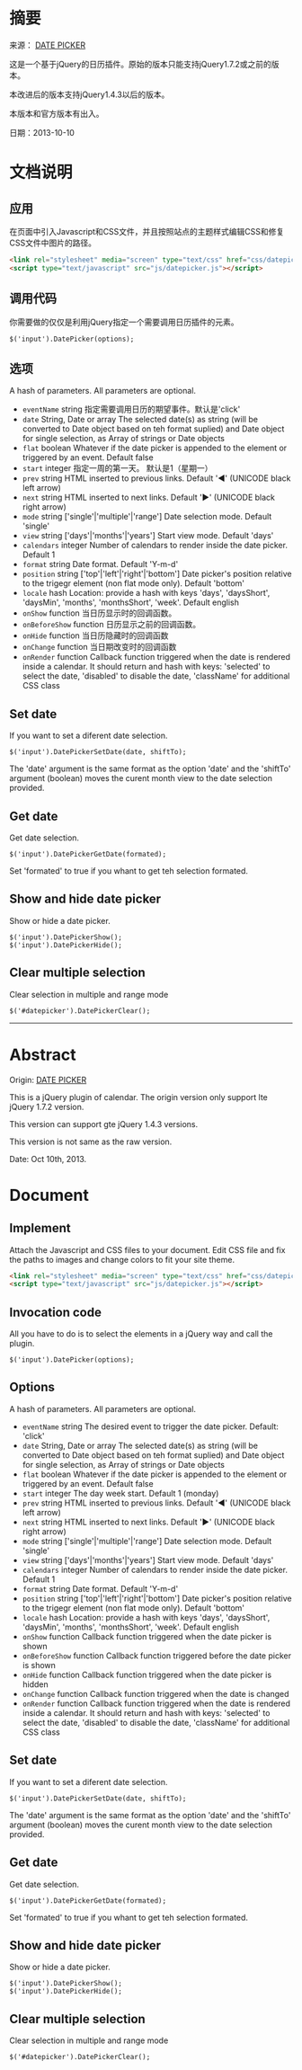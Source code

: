 摘要
====

来源： [DATE PICKER](http://www.eyecon.ro/datepicker/)

这是一个基于jQuery的日历插件。原始的版本只能支持jQuery1.7.2或之前的版本。

本改进后的版本支持jQuery1.4.3以后的版本。

本版本和官方版本有出入。

日期：2013-10-10


文档说明
========

应用
----

在页面中引入Javascript和CSS文件，并且按照站点的主题样式编辑CSS和修复CSS文件中图片的路径。

```HTML
<link rel="stylesheet" media="screen" type="text/css" href="css/datepicker.css" />
<script type="text/javascript" src="js/datepicker.js"></script>
```
                
调用代码
--------

你需要做的仅仅是利用jQuery指定一个需要调用日历插件的元素。

```JS
$('input').DatePicker(options);
```
                
选项
----

A hash of parameters. All parameters are optional.

* `eventName`   string  指定需要调用日历的期望事件。默认是'click'
* `date`    String, Date or array   The selected date(s) as string (will be converted to Date object based on teh format suplied) and Date object for single selection, as Array of strings or Date objects
* `flat`    boolean Whatever if the date picker is appended to the element or triggered by an event. Default false
* `start`   integer 指定一周的第一天。 默认是1（星期一）
* `prev`    string  HTML inserted to previous links. Default '◀' (UNICODE black left arrow)
* `next`    string  HTML inserted to next links. Default '▶' (UNICODE black right arrow)
* `mode`    string ['single'|'multiple'|'range']    Date selection mode. Default 'single'
* `view`    string ['days'|'months'|'years']    Start view mode. Default 'days'
* `calendars`   integer Number of calendars to render inside the date picker. Default 1
* `format`  string  Date format. Default 'Y-m-d'
* `position`    string ['top'|'left'|'right'|'bottom']  Date picker's position relative to the trigegr element (non flat mode only). Default 'bottom'
* `locale`  hash    Location: provide a hash with keys 'days', 'daysShort', 'daysMin', 'months', 'monthsShort', 'week'. Default english
* `onShow`  function    当日历显示时的回调函数。
* `onBeforeShow`    function    日历显示之前的回调函数。
* `onHide`  function    当日历隐藏时的回调函数
* `onChange`    function    当日期改变时的回调函数
* `onRender`    function    Callback function triggered when the date is rendered inside a calendar. It should return and hash with keys: 'selected' to select the date, 'disabled' to disable the date, 'className' for additional CSS class

Set date
--------

If you want to set a diferent date selection.

```JS
$('input').DatePickerSetDate(date, shiftTo);
```

The 'date' argument is the same format as the option 'date' and the 'shiftTo' argument (boolean) moves the curent month view to the date selection provided.

Get date
--------

Get date selection.

```JS
$('input').DatePickerGetDate(formated);
```

Set 'formated' to true if you whant to get teh selection formated.

Show and hide date picker
-------------------------

Show or hide a date picker.

```JS
$('input').DatePickerShow();
$('input').DatePickerHide();
```

Clear multiple selection
------------------------

Clear selection in multiple and range mode

```JS
$('#datepicker').DatePickerClear();
```


* * * * *

Abstract
========

Origin: [DATE PICKER](http://www.eyecon.ro/datepicker/)

This is a jQuery plugin of calendar. The origin version only support lte jQuery 1.7.2 version. 

This version can support gte jQuery 1.4.3 versions.

This version is not same as the raw version.

Date: Oct 10th, 2013.


Document
========

Implement
---------

Attach the Javascript and CSS files to your document. Edit CSS file and fix the paths to images and change colors to fit your site theme.

```HTML
<link rel="stylesheet" media="screen" type="text/css" href="css/datepicker.css" />
<script type="text/javascript" src="js/datepicker.js"></script>
```
                
Invocation code
---------------

All you have to do is to select the elements in a jQuery way and call the plugin.

```JS
$('input').DatePicker(options);
```
                
Options
-------

A hash of parameters. All parameters are optional.

* `eventName`   string  The desired event to trigger the date picker. Default: 'click'
* `date`    String, Date or array   The selected date(s) as string (will be converted to Date object based on teh format suplied) and Date object for single selection, as Array of strings or Date objects
* `flat`    boolean Whatever if the date picker is appended to the element or triggered by an event. Default false
* `start`   integer The day week start. Default 1 (monday)
* `prev`    string  HTML inserted to previous links. Default '◀' (UNICODE black left arrow)
* `next`    string  HTML inserted to next links. Default '▶' (UNICODE black right arrow)
* `mode`    string ['single'|'multiple'|'range']    Date selection mode. Default 'single'
* `view`    string ['days'|'months'|'years']    Start view mode. Default 'days'
* `calendars`   integer Number of calendars to render inside the date picker. Default 1
* `format`  string  Date format. Default 'Y-m-d'
* `position`    string ['top'|'left'|'right'|'bottom']  Date picker's position relative to the trigegr element (non flat mode only). Default 'bottom'
* `locale`  hash    Location: provide a hash with keys 'days', 'daysShort', 'daysMin', 'months', 'monthsShort', 'week'. Default english
* `onShow`  function    Callback function triggered when the date picker is shown
* `onBeforeShow`    function    Callback function triggered before the date picker is shown
* `onHide`  function    Callback function triggered when the date picker is hidden
* `onChange`    function    Callback function triggered when the date is changed
* `onRender`    function    Callback function triggered when the date is rendered inside a calendar. It should return and hash with keys: 'selected' to select the date, 'disabled' to disable the date, 'className' for additional CSS class

Set date
--------

If you want to set a diferent date selection.

```JS
$('input').DatePickerSetDate(date, shiftTo);
```

The 'date' argument is the same format as the option 'date' and the 'shiftTo' argument (boolean) moves the curent month view to the date selection provided.

Get date
--------

Get date selection.

```JS
$('input').DatePickerGetDate(formated);
```

Set 'formated' to true if you whant to get teh selection formated.

Show and hide date picker
-------------------------

Show or hide a date picker.

```JS
$('input').DatePickerShow();
$('input').DatePickerHide();
```

Clear multiple selection
------------------------

Clear selection in multiple and range mode

```JS
$('#datepicker').DatePickerClear();
```